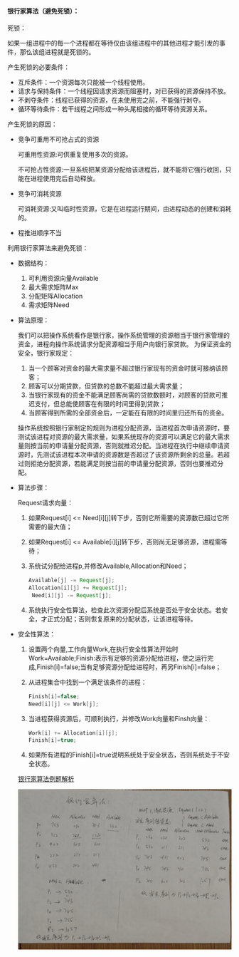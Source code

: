 #### 银行家算法（避免死锁）：

死锁：

​	如果一组进程中的每一个进程都在等待仅由该组进程中的其他进程才能引发的事件，那仫该组进程就是死锁的。

产生死锁的必要条件：

* 互斥条件：一个资源每次只能被一个线程使用。
* 请求与保持条件：一个线程因请求资源而阻塞时，对已获得的资源保持不放。
* 不剥夺条件：线程已获得的资源，在未使用完之前，不能强行剥夺。
* 循环等待条件：若干线程之间形成一种头尾相接的循环等待资源关系。

产生死锁的原因：

* 竞争可重用不可抢占式的资源

  可重用性资源:可供重复使用多次的资源。

  不可抢占性资源:一旦系统把某资源分配给该进程后，就不能将它强行收回，只能在进程使用完后自动释放。

* 竞争可消耗资源

  可消耗资源:又叫临时性资源，它是在进程运行期间，由进程动态的创建和消耗的。

* 程推进顺序不当

利用银行家算法来避免死锁：

* 数据结构：

  1. 可利用资源向量Available
  2. 最大需求矩阵Max
  3. 分配矩阵Allocation
  4. 需求矩阵Need

* 算法原理：

  我们可以把操作系统看作是银行家，操作系统管理的资源相当于银行家管理的资金，进程向操作系统请求分配资源相当于用户向银行家贷款。
  为保证资金的安全，银行家规定：

  1. 当一个顾客对资金的最大需求量不超过银行家现有的资金时就可接纳该顾客；
  2. 顾客可以分期贷款，但贷款的总数不能超过最大需求量；
  3. 当银行家现有的资金不能满足顾客尚需的贷款数额时，对顾客的贷款可推迟支付，但总能使顾客在有限的时间里得到贷款；
  4. 当顾客得到所需的全部资金后，一定能在有限的时间里归还所有的资金。

  操作系统按照银行家制定的规则为进程分配资源，当进程首次申请资源时，要测试该进程对资源的最大需求量，如果系统现存的资源可以满足它的最大需求量则按当前的申请量分配资源，否则就推迟分配。当进程在执行中继续申请资源时，先测试该进程本次申请的资源数是否超过了该资源所剩余的总量。若超过则拒绝分配资源，若能满足则按当前的申请量分配资源，否则也要推迟分配。

* 算法步骤：

  Request请求向量：

  1. 如果Request[i] <= Need[i][j]转下步，否则它所需要的资源数已超过它所需要的最大值；

  2. 如果Request[i] <= Available[i][j]转下步，否则尚无足够资源，进程需等待；

  3. 系统试分配给进程p,并修改Available,Allocation和Need；

     ```java
     Available[j] -= Request[j];
     Allocation[i][j] += Request[j];
      Need[i][j] -= Request[j];
     ```

  4. 系统执行安全性算法，检查此次资源分配后系统是否处于安全状态。若安全，才正式分配；否则恢复原来的分配状态，让该进程等待。

* 安全性算法：

  1. 设置两个向量,工作向量Work,在执行安全性算法开始时 Work=Available;Finish:表示有足够的资源分配给进程，使之运行完成,Finish[i]=false;当有足够资源分配给进程时，再另Finish[i]=false；

  2. 从进程集合中找到一个满足该条件的进程：

     ```java
     Finish[i]=false;
     Need[i][j] <= Work[j];
     ```

  3. 当进程获得资源后，可顺利执行，并修改Work向量和Finsh向量：

     ```java
     Work[i] += Allocation[i][j];
     Finish[i]=true;
     ```

  4. 如果所有进程的Finish[i]=true说明系统处于安全状态，否则系统处于不安全状态。

  [银行家算法例题解析](https://www.cnblogs.com/xuxu8511/archive/2012/04/06/2435053.html)

  ![](assets/银行家算法.jpg)

